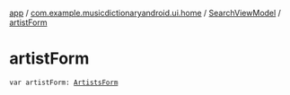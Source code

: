 [app](../../index.md) / [com.example.musicdictionaryandroid.ui.home](../index.md) / [SearchViewModel](index.md) / [artistForm](./artist-form.md)

# artistForm

`var artistForm: `[`ArtistsForm`](../../com.example.musicdictionaryandroid.model.entity/-artists-form/index.md)